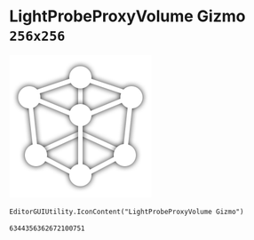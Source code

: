 # LightProbeProxyVolume Gizmo `256x256`
<img src="/img/LightProbeProxyVolume%20Gizmo.png" width=256 height=256>

``` CSharp
EditorGUIUtility.IconContent("LightProbeProxyVolume Gizmo")
```
```
6344356362672100751
```

